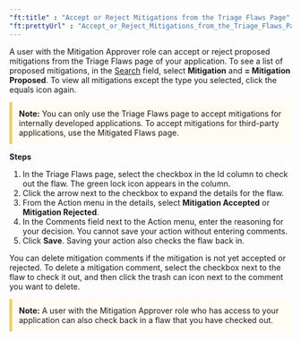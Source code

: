 ```yaml
---
"ft:title" : "Accept or Reject Mitigations from the Triage Flaws Page"
"ft:prettyUrl" : "Accept_or_Reject_Mitigations_from_the_Triage_Flaws_Page"
---
```


A user with the Mitigation Approver role can accept or reject proposed mitigations from the Triage Flaws page of your application. To see a list of proposed mitigations, in the [Search](https://docs.veracode.com/r/improve_search) field, select **Mitigation** and **= Mitigation Proposed**. To view all mitigations except the type you selected, click the equals icon again.

<p style="background-color:#FFFCF3; padding: 12px; border-left: 5px solid #F7CD55;">
<b>Note:</b> You can only use the Triage Flaws page to accept mitigations for internally developed applications. To accept mitigations for third-party applications, use the Mitigated Flaws page.
</p>

<p font-size="13pt"><b>Steps</b></p>

1.  In the Triage Flaws page, select the checkbox in the Id column to check out the flaw. The green lock icon appears in the column.
2.  Click the arrow next to the checkbox to expand the details for the flaw.
3.  From the Action menu in the details, select **Mitigation Accepted** or **Mitigation Rejected**.
4.  In the Comments field next to the Action menu, enter the reasoning for your decision. You cannot save your action without entering comments.
5.  Click **Save**. Saving your action also checks the flaw back in.

You can delete mitigation comments if the mitigation is not yet accepted or rejected. To delete a mitigation comment, select the checkbox next to the flaw to check it out, and then click the trash can icon next to the comment you want to delete.

<p style="background-color:#FFFCF3; padding: 12px; border-left: 5px solid #F7CD55;">
<b>Note:</b> A user with the Mitigation Approver role who has access to your application can also check back in a flaw that you have checked out.
</p>